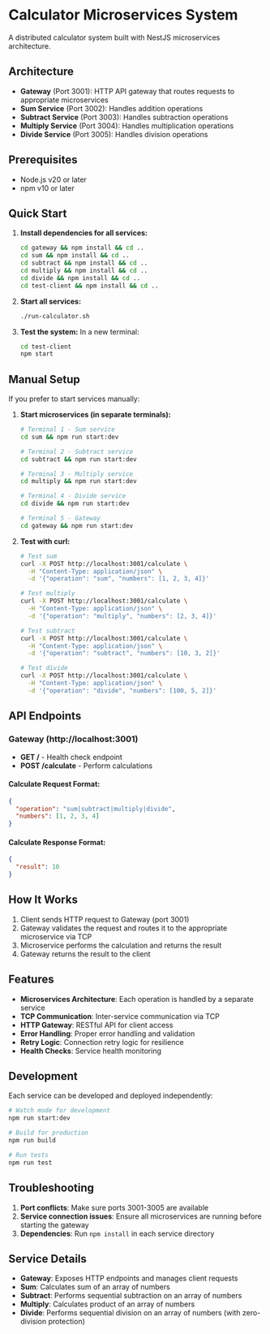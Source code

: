 # Calculator Microservices System

A distributed calculator system built with NestJS microservices architecture.

## Architecture

- **Gateway** (Port 3001): HTTP API gateway that routes requests to appropriate microservices
- **Sum Service** (Port 3002): Handles addition operations
- **Subtract Service** (Port 3003): Handles subtraction operations  
- **Multiply Service** (Port 3004): Handles multiplication operations
- **Divide Service** (Port 3005): Handles division operations

## Prerequisites

- Node.js v20 or later
- npm v10 or later

## Quick Start

1. **Install dependencies for all services:**
   ```bash
   cd gateway && npm install && cd ..
   cd sum && npm install && cd ..
   cd subtract && npm install && cd ..
   cd multiply && npm install && cd ..
   cd divide && npm install && cd ..
   cd test-client && npm install && cd ..
   ```

2. **Start all services:**
   ```bash
   ./run-calculator.sh
   ```

3. **Test the system:**
   In a new terminal:
   ```bash
   cd test-client
   npm start
   ```

## Manual Setup

If you prefer to start services manually:

1. **Start microservices (in separate terminals):**
   ```bash
   # Terminal 1 - Sum service
   cd sum && npm run start:dev

   # Terminal 2 - Subtract service  
   cd subtract && npm run start:dev

   # Terminal 3 - Multiply service
   cd multiply && npm run start:dev

   # Terminal 4 - Divide service
   cd divide && npm run start:dev

   # Terminal 5 - Gateway
   cd gateway && npm run start:dev
   ```

2. **Test with curl:**
   ```bash
   # Test sum
   curl -X POST http://localhost:3001/calculate \
     -H "Content-Type: application/json" \
     -d '{"operation": "sum", "numbers": [1, 2, 3, 4]}'

   # Test multiply
   curl -X POST http://localhost:3001/calculate \
     -H "Content-Type: application/json" \
     -d '{"operation": "multiply", "numbers": [2, 3, 4]}'

   # Test subtract
   curl -X POST http://localhost:3001/calculate \
     -H "Content-Type: application/json" \
     -d '{"operation": "subtract", "numbers": [10, 3, 2]}'

   # Test divide
   curl -X POST http://localhost:3001/calculate \
     -H "Content-Type: application/json" \
     -d '{"operation": "divide", "numbers": [100, 5, 2]}'
   ```

## API Endpoints

### Gateway (http://localhost:3001)

- **GET /** - Health check endpoint
- **POST /calculate** - Perform calculations

#### Calculate Request Format:
```json
{
  "operation": "sum|subtract|multiply|divide",
  "numbers": [1, 2, 3, 4]
}
```

#### Calculate Response Format:
```json
{
  "result": 10
}
```

## How It Works

1. Client sends HTTP request to Gateway (port 3001)
2. Gateway validates the request and routes it to the appropriate microservice via TCP
3. Microservice performs the calculation and returns the result
4. Gateway returns the result to the client

## Features

- **Microservices Architecture**: Each operation is handled by a separate service
- **TCP Communication**: Inter-service communication via TCP
- **HTTP Gateway**: RESTful API for client access
- **Error Handling**: Proper error handling and validation
- **Retry Logic**: Connection retry logic for resilience
- **Health Checks**: Service health monitoring

## Development

Each service can be developed and deployed independently:

```bash
# Watch mode for development
npm run start:dev

# Build for production
npm run build

# Run tests
npm run test
```

## Troubleshooting

1. **Port conflicts**: Make sure ports 3001-3005 are available
2. **Service connection issues**: Ensure all microservices are running before starting the gateway
3. **Dependencies**: Run `npm install` in each service directory

## Service Details

- **Gateway**: Exposes HTTP endpoints and manages client requests
- **Sum**: Calculates sum of an array of numbers
- **Subtract**: Performs sequential subtraction on an array of numbers  
- **Multiply**: Calculates product of an array of numbers
- **Divide**: Performs sequential division on an array of numbers (with zero-division protection)
